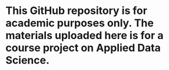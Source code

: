# This GitHub repository is for academic purposes only. The materials uploaded here is for a course project on Applied Data Science.
